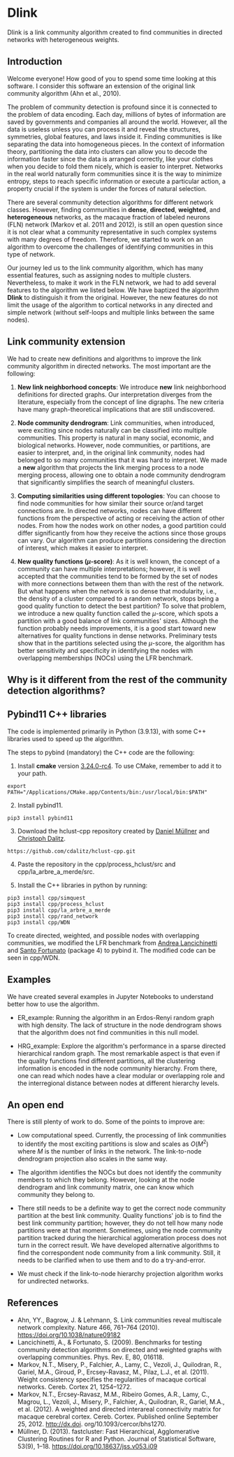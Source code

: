 # Dlink
Dlink is a link community algorithm created to find communities in directed networks with heterogeneous weights.

 ## Introduction
 Welcome everyone! How good of you to spend some time looking at this software. I consider this software an extension of the original link community algorithm (Ahn et al., 2010).
 
 The problem of community detection is profound since it is connected to the problem of data encoding. Each day, millions of bytes of information are saved by governments and companies all around the world. However, all the data is useless unless you can process it and reveal the structures, symmetries, global features, and laws inside it. Finding communities is like separating the data into homogeneous pieces. In the context of information theory, partitioning the data into clusters can allow you to decode the information faster since the data is arranged correctly, like your clothes when you decide to fold them nicely, which is easier to interpret. Networks in the real world naturally form communities since it is the way to minimize entropy, steps to reach specific information or execute a particular action, a property crucial if the system is under the forces of natural selection.

 There are several community detection algorithms for different network classes. However, finding communities in **dense**, **directed**, **weighted**, and **heterogeneous** networks, as the macaque fraction of labeled neurons (FLN) network (Markov et al. 2011 and 2012), is still an open question since it is not clear what a community representative in such complex systems with many degrees of freedom. Therefore, we started to work on an algorithm to overcome the challenges of identifying communities in this type of network.

Our journey led us to the link community algorithm, which has many essential features, such as assigning nodes to multiple clusters. Nevertheless, to make it work in the FLN network, we had to add several features to the algorithm we listed below. We have baptized the algorithm **Dlink** to distinguish it from the original. However, the new features do not limit the usage of the algorithm to cortical networks in any directed and simple network (without self-loops and multiple links between the same nodes).

## Link community extension
We had to create new definitions and algorithms to improve the link community algorithm in directed networks. The most important are the following:

1. **New link neighborhood concepts**: We introduce **new** link neighborhood definitions for directed graphs. Our interpretation diverges from the literature, especially from the concept of line digraphs. The new criteria have many graph-theoretical implications that are still undiscovered.

2. **Node community dendrogram**: Link communities, when introduced, were exciting since nodes naturally can be classified into multiple communities. This property is natural in many social, economic, and biological networks. However, node communities, or partitions, are easier to interpret, and, in the original link community, nodes had belonged to so many communities that it was hard to interpret. We made a **new** algorithm that projects the link merging process to a node merging process, allowing one to obtain a node community dendrogram that significantly simplifies the search of meaningful clusters.

3. **Computing similarities using different topologies**: You can choose to find node communities for how similar their source or/and target connections are. In directed networks, nodes can have different functions from the perspective of acting or receiving the action of other nodes. From how the nodes work on other nodes, a good partition could differ significantly from how they receive the actions since those groups can vary. Our algorithm can produce partitions considering the direction of interest, which makes it easier to interpret.

4. **New quality functions ($\mu$-score)**: As it is well known, the concept of a community can have multiple interpretations; however, it is well accepted that the communities tend to be formed by the set of nodes with more connections between them than with the rest of the network. But what happens when the network is so dense that modularity, i.e., the density of a cluster compared to a random network, stops being a good quality function to detect the best partition? To solve that problem, we introduce a new quality function called the $\mu$-score, which spots a partition with a good balance of link communities' sizes. Although the function probably needs improvements, it is a good start toward new alternatives for quality functions in dense networks. Preliminary tests show that in the partitions selected using the $\mu$-score, the algorithm has better sensitivity and specificity in identifying the nodes with overlapping memberships (NOCs) using the LFR benchmark.

## Why is it different from the rest of the community detection algorithms?


## Pybind11 C++ libraries

The code is implemented primarily in Python (3.9.13), with some C++ libraries used to speed up the algorithm.

The steps to pybind (mandatory) the C++ code are the following:

1. Install **cmake** version [3.24.0-rc4](https://cmake.org/files/). To use CMake, remember to add it to your path.

```
export PATH="/Applications/CMake.app/Contents/bin:/usr/local/bin:$PATH"
```

2. Install pybind11.

```
pip3 install pybind11
```

3. Download the hclust-cpp repository created by [Daniel Müllner](http://danifold.net/) and [Christoph Dalitz](https://lionel.kr.hs-niederrhein.de/~dalitz/data/hclust/).

```
https://github.com/cdalitz/hclust-cpp.git
```
4. Paste the repository in the cpp/process_hclust/src and cpp/la_arbre_a_merde/src.

5. Install the C++ libraries in python by running:

```
pip3 install cpp/simquest
pip3 install cpp/process_hclust
pip3 install cpp/la_arbre_a_merde
pip3 install cpp/rand_network
pip3 install cpp/WDN
```

To create directed, weighted, and possible nodes with overlapping communities, we modified the LFR benchmark from [Andrea Lancichinetti](https://sites.google.com/site/andrealancichinetti/) and [Santo Fortunato](https://www.santofortunato.net/resources) (package 4) to pybind it. The modified code can be seen in cpp/WDN.

## Examples
We have created several examples in Jupyter Notebooks to understand better how to use the algorithm.

- ER_example: Running the algorithm in an Erdos-Renyi random graph with high density. The lack of structure in the node dendrogram shows that the algorithm does not find communities in this null model.

- HRG_example: Explore the algorithm's performance in a sparse directed hierarchical random graph. The most remarkable aspect is that even if the quality functions find different partitions, all the clustering information is encoded in the node community hierarchy. From there, one can read which nodes have a clear modular or overlapping role and the interregional distance between nodes at different hierarchy levels.

## An open end
There is still plenty of work to do. Some of the points to improve are:

- Low computational speed. Currently, the processing of link communities to identify the most exciting partitions is slow and scales as $O(M^{2})$ where $M$ is the number of links in the network. The link-to-node dendrogram projection also scales in the same way.

- The algorithm identifies the NOCs but does not identify the community members to which they belong. However, looking at the node dendrogram and link community matrix, one can know which community they belong to.

- There still needs to be a definite way to get the correct node community partition at the best link community. Quality functions' job is to find the best link community partition; however, they do not tell how many node partitions were at that moment. Sometimes, using the node community partition tracked during the hierarchical agglomeration process does not turn in the correct result. We have developed alternative algorithms to find the correspondent node community from a link community. Still, it needs to be clarified when to use them and to do a try-and-error.

- We must check if the link-to-node hierarchy projection algorithm works for undirected networks.

## References
- Ahn, YY., Bagrow, J. & Lehmann, S. Link communities reveal multiscale network complexity. Nature 466, 761–764 (2010). https://doi.org/10.1038/nature09182
- Lancichinetti, A., & Fortunato, S. (2009). Benchmarks for testing community detection algorithms on directed and weighted graphs with overlapping communities. Phys. Rev. E, 80, 016118.
- Markov, N.T., Misery, P., Falchier, A., Lamy, C., Vezoli, J., Quilodran, R., Gariel,
M.A., Giroud, P., Ercsey-Ravasz, M., Pilaz, L.J., et al. (2011). Weight consistency
specifies the regularities of macaque cortical networks. Cereb. Cortex 21,
1254–1272.
- Markov, N.T., Ercsey-Ravasz, M.M., Ribeiro Gomes, A.R., Lamy, C., Magrou,
L., Vezoli, J., Misery, P., Falchier, A., Quilodran, R., Gariel, M.A., et al. (2012). A
weighted and directed interareal connectivity matrix for macaque cerebral
cortex. Cereb. Cortex. Published online September 25, 2012. http://dx.doi.
org/10.1093/cercor/bhs1270.
- Müllner, D. (2013). fastcluster: Fast Hierarchical, Agglomerative Clustering Routines for R and Python. Journal of Statistical Software, 53(9), 1–18. https://doi.org/10.18637/jss.v053.i09

